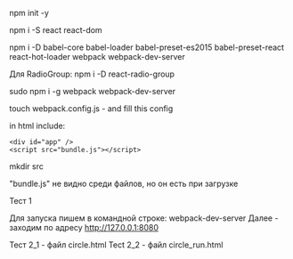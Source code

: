 npm init -y

npm i -S react react-dom

npm i -D babel-core babel-loader babel-preset-es2015 babel-preset-react react-hot-loader webpack webpack-dev-server

Для RadioGroup: npm i -D react-radio-group

sudo npm i -g webpack webpack-dev-server

touch webpack.config.js - and fill this config

in html include:

    <div id="app" />
    <script src="bundle.js"></script>

mkdir src

"bundle.js" не видно среди файлов, но он есть при загрузке


Тест 1 

Для запуска пишем в командной строке: webpack-dev-server
Далее - заходим по адресу http://127.0.0.1:8080

Тест 2_1 - файл circle.html
Tect 2_2 - файл circle_run.html
